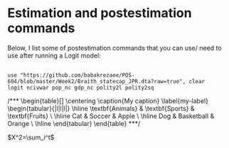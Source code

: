 # Estimation and postestimation commands

Below, I list some of postestimation commands that you can use/ need to use after running a Logit model:

##
```
use "https://github.com/babakrezaee/POS-604/blob/master/Week2/Braith_statecap_JPR.dta?raw=true", clear
logit ncivwar pop_nc gdp_nc polity2l polity2sq

```

/***
\begin{table}[]
\centering
\caption{My caption}
\label{my-label}
\begin{tabular}{|l|l|l|}
\hline
\textbf{Animals} & \textbf{Sports}  & \textbf{Fruits} \\ \hline
Cat     & Soccer     & Apple  \\ \hline
Dog     & Basketball & Orange \\ \hline
\end{tabular}
\end{table}
***/


$X^2=\sum_i^t$
